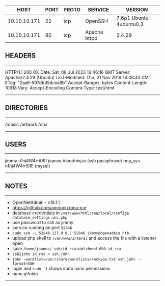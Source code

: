 | HOST         | PORT | PROTO | SERVICE      | VERSION                 |
| ------------ | ---- | ----- | ------------ | ----------------------- |
| 10.10.10.171 | 22   | tcp   | OpenSSH      | 7.6p1 Ubuntu 4ubuntu0.3 |
| 10.10.10.171 | 80   | tcp   | Apache httpd | 2.4.29                  |


## HEADERS
---
HTTP/1.1 200 OK
Date: Sat, 08 Jul 2023 16:46:16 GMT
Server: Apache/2.4.29 (Ubuntu)
Last-Modified: Thu, 21 Nov 2019 14:08:45 GMT
ETag: "2aa6-597dbd5dcea8b"
Accept-Ranges: bytes
Content-Length: 10918
Vary: Accept-Encoding
Content-Type: text/html

---

## DIRECTORIES
---
/music
/artwork
/ona

---

## USERS
---
jimmy n1nj4W4rri0R! 
joanna bloodninjas (ssh passphrase)
ona_sys n1nj4W4rri0R! (mysql)


---

## NOTES
---
* OpenNetAdmin - v18.1.1
* https://github.com/amriunix/ona-rce
* database credentials in `/var/www/html/ona/local/config$ database_settings.inc.php`
* use password to ssh as jimmy
* service running on port `52846`
* `sudo ssh -L 52846:127.0.0.1:52846 jimmy@openadmin.htb`
* upload php shell to `/var/www/interal` and access the file with a listener open
* save `/home/joanna/.ssh/id_rsa` and `chmod 600 id_rsa`
* `ssh2john id_rsa > ssh.john`
* `john -wordlist=/usr/share/wordlists/rockyou.txt ssh.john --format=SSH`
* login and `sudo -l` shows sudo nano permissions
* nano gtfobin


---
